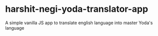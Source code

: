 # harshit-negi-yoda-translator-app
A simple vanilla JS app to translate english language into master Yoda's language
